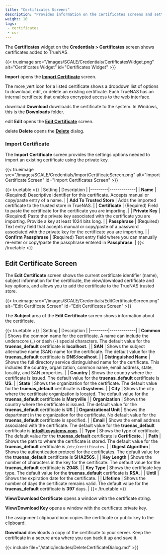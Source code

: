 ```yaml
---
title: "Certificates Screens"
description: "Provides information on the Certificates screens and settings."
weight: 10
tags:
 - certificates
 - csr
---
```


The **Certificates** widget on the **Credentials > Certificates** screen shows certificates added to TrueNAS.

{{< trueimage src="/images/SCALE/Credentials/CertificatesWidget.png" alt="Certificates Widget" id="Certificates Widget" >}}

**Import** opens the **[Import Certificate](#import-certificate)** screen.

The <span class="material-icons">more_vert</span> icon for a listed certificate shows a dropdown list of options to download, edit, or delete an existing certificate.
Each TrueNAS has an internal certificate that enables encrypted access to the web interface.

<span class="material-icons">download</span> **Download** downloads the certificate to the system. In Windows, this is the **Downloads** folder.

<span class="material-icons">edit</span> **Edit** opens the [**Edit Certificate**](#edit-certificate-screen) screen.

<span class="material-icons">delete</span> **Delete** opens the [**Delete**](#delete-certificate-dialog) dialog.

### Import Certificate

The **Import Certificate** screen provides the settings options needed to import an existing certificate using the private key.

{{< trueimage src="/images/SCALE/Credentials/ImportCertificateScreen.png" alt="Import Certificate Screen" id="Import Certificates Screen" >}}

{{< truetable >}}
| Setting | Description |
|---------|-------------|
| **Name** | (Required) Descriptive identifier for this certificate. Accepts manual or copy/paste entry of a name. |
| **Add To Trusted Store** | Adds the imported certificate to the trusted store in TrueNAS. |
| **Certificate** | (Required) Field to paste the certificate for the certificate you are importing. |
| **Private Key** | (Required) Paste the private key associated with the certificate you are importing. Provide a key at least 1024 bits long. |
| **Passphrase** | (Required) Text entry field that accepts manual or copy/paste of a password associated with the private key for the certificate you are importing. |
| **Confirm Passphrase** | (Required) Text entry field where you can manually re-enter or copy/paste the passphrase entered in **Passphrase**. |
{{< /truetable >}}

## Edit Certificate Screen

The **Edit Certificate** screen shows the current certificate identifier (name), subject information for the certificate, the view/download certificate and key options, and allows you to add the certificate to the TrueNAS trusted store. 

{{< trueimage src="/images/SCALE/Credentials/EditCertificateScreen.png" alt="Edit Certificate Screen" id="Edit Certificates Screen" >}}

The **Subject** area of the **Edit Certificate** screen shows information about the certificate.

{{< truetable >}}
| Setting | Description |
|---------|-------------|
| **Common** | Shows the common name for the certificate. A name can include the underscore (_) or dash (-) special characters. The default value for the **truenas_default** certificate is **localhost**. |
| **SAN** | Shows the subject alternative name (SAN) name for the certificate. The default value for the **truenas_default** certificate is **DNS:localhost**. |
| **Distinguished Name** | Shows the full directory service distinguished name for the certificate. This includes the country, organization, common name, email address, state, locality, and SAN properties. |
| **Country** | Shows the country where the certificate is issued. The default value for the **truenas_default** certificate is **US**. |
| **State** | Shows the organization for the certificate. The default value for the **truenas_default** certificate is **iXsystems**. |
| **City** | Shows the city where the certificate organization is located. The default value for the **truenas_default** certificate is **Maryville** |
| **Organization** | Shows the country where the certificate is issued. The default value for the **truenas_default** certificate is **US** |
| **Organizational Unit** | Shows the department in the organization for the certificate. No default value for the **truenas_default** certificate is specified. |
| **Email** | Shows the email address associated with the certificate. The default value for the **truenas_default** certificate is **info@ixsystems.com.** |
| **Type** | Shows the type of certificate. The default value for the **truenas_default** certificate is **Certificate**. |
| **Path** | Shows the path to where the certificate is stored. The default value for the **truenas_default** certificate is <code>/etc/certificates</code>. |
| **Digest Algorithm** | Shows the authentication protocol for the certificates. The default value for the **truenas_default** certificate is **SHA256S**. |
| **Key Length** | Shows the number of characters in the key for the certificate. The default value for the **truenas_default** certificate is **2048**. |
| **Key Type** | Shows the certificate key type. The default value for the **truenas_default** certificate is **RSA**.  |
| **Until** | Shows the expiration date for the certificate. |
| **Lifetime** | Shows the number of days the certificate remains valid. The default value for the **truenas_default** certificate is **397** days. |
{{< /truetable >}}

**View/Download Certificate** opens a window with the certificate string.

**View/Download Key** opens a window with the certificate private key.

The <span class="material-icons">assignment</span> clipboard icon copies the certificate or public key to the clipboard.

**Download** downloads a copy of the certificate to your server. Keep the certificate in a secure area where you can back it up and save it.

{{< include file="/static/includes/DeleteCertificateDialog.md" >}}